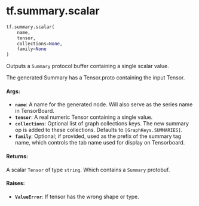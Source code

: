 <div itemscope itemtype="http://developers.google.com/ReferenceObject">
<meta itemprop="name" content="tf.summary.scalar" />
<meta itemprop="path" content="Stable" />
</div>

# tf.summary.scalar

``` python
tf.summary.scalar(
    name,
    tensor,
    collections=None,
    family=None
)
```

Outputs a `Summary` protocol buffer containing a single scalar value.

The generated Summary has a Tensor.proto containing the input Tensor.

#### Args:

* <b>`name`</b>: A name for the generated node. Will also serve as the series name in
    TensorBoard.
* <b>`tensor`</b>: A real numeric Tensor containing a single value.
* <b>`collections`</b>: Optional list of graph collections keys. The new summary op is
    added to these collections. Defaults to `[GraphKeys.SUMMARIES]`.
* <b>`family`</b>: Optional; if provided, used as the prefix of the summary tag name,
    which controls the tab name used for display on Tensorboard.


#### Returns:

A scalar `Tensor` of type `string`. Which contains a `Summary` protobuf.


#### Raises:

* <b>`ValueError`</b>: If tensor has the wrong shape or type.